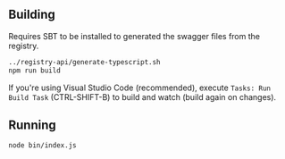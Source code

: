 ## Building
Requires SBT to be installed to generated the swagger files from the registry.

```bash
../registry-api/generate-typescript.sh
npm run build
```

If you're using Visual Studio Code (recommended), execute `Tasks: Run Build Task` (CTRL-SHIFT-B) to build and watch (build again on changes).

## Running

```bash
node bin/index.js
```
